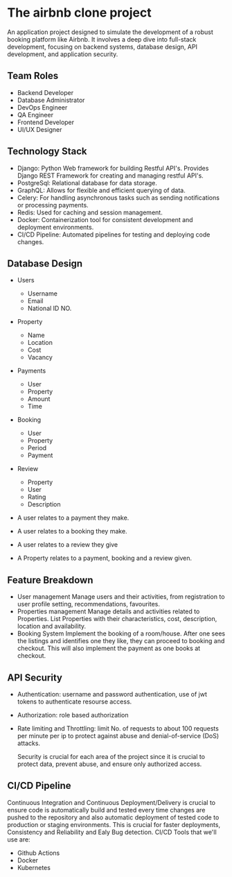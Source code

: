 # The airbnb clone project
An application project designed to simulate the development of a robust booking platform like Airbnb. It involves a deep dive into full-stack development, 
focusing on backend systems, database design, API development, and application security.

## Team Roles
- Backend Developer
- Database Administrator
- DevOps Engineer
- QA Engineer
- Frontend Developer
- UI/UX Designer

## Technology Stack
- Django: Python Web framework for building Restful API's. Provides Django REST Framework for creating and managing restful API's.
- PostgreSql: Relational database for data storage.
- GraphQL: Allows for flexible and efficient querying of data.
- Celery: For handling asynchronous tasks such as sending notifications or processing payments.
- Redis: Used for caching and session management.
- Docker: Containerization tool for consistent development and deployment environments.
- CI/CD Pipeline: Automated pipelines for testing and deploying code changes.

## Database Design
- Users
  - Username
  - Email
  - National ID NO.
- Property
  - Name
  - Location
  - Cost
  - Vacancy
- Payments
  - User
  - Property
  - Amount
  - Time
- Booking
  - User
  - Property
  - Period
  - Payment
- Review
  - Property
  - User
  - Rating
  - Description

- A user relates to a payment they make.
- A user relates to a booking they make.
- A user relates to a review they give
- A Property relates to a payment, booking and a review given.
  
## Feature Breakdown
- User management
  Manage users and their activities, from registration to user profile setting, recommendations, favourites.
- Properties management
  Manage details and activities related to Properties. 
  List Properties with their characteristics, cost, description, location and availability.
- Booking System
  Implement the booking of a room/house.
  After one sees the listings and identifies one they like, they can proceed to booking and checkout.
  This will also implement the payment as one books at checkout.

## API Security
- Authentication: username and password authentication, use of jwt tokens to authenticate resourse access.
- Authorization: role based authorization
- Rate limiting and Throttling: limit No. of requests to about 100 requests per minute per ip to protect against abuse and denial-of-service (DoS) attacks.

  Security is crucial for each area of the project since it is crucial to protect data, prevent abuse, and ensure only authorized access.

## CI/CD Pipeline
   Continuous Integration and Continuous Deployment/Delivery is crucial to ensure code is automatically build and tested every time changes are pushed to the repository and also automatic deployment of tested code to production or staging environments.
   This is crucial for faster deployments, Consistency and Reliability and Ealy Bug detection.
   CI/CD Tools that we'll use are:
   - Github Actions
   - Docker
   - Kubernetes

  

